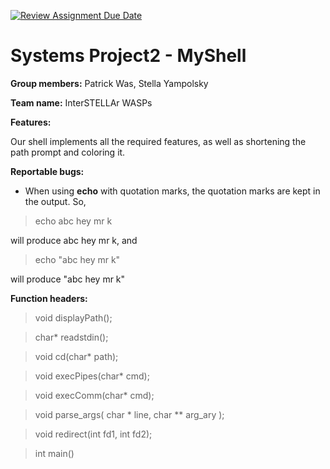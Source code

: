 [![Review Assignment Due Date](https://classroom.github.com/assets/deadline-readme-button-22041afd0340ce965d47ae6ef1cefeee28c7c493a6346c4f15d667ab976d596c.svg)](https://classroom.github.com/a/Tfg6waJb)
# Systems Project2 - MyShell

**Group members:** Patrick Was, Stella Yampolsky

**Team name:** InterSTELLAr WASPs

**Features:** 

Our shell implements all the required features, as well as shortening the path prompt and coloring it. 

**Reportable bugs:**
+ When using **echo** with quotation marks, the quotation marks are kept in the output. So, 
> echo abc hey mr k

will produce abc hey mr k, and 

> echo "abc hey mr k"

will produce "abc hey mr k"

**Function headers:** 

> void displayPath();

> char* readstdin();

> void cd(char* path);

> void execPipes(char* cmd);

> void execComm(char* cmd);

> void parse_args( char * line, char ** arg_ary );

> void redirect(int fd1, int fd2);

> int main()
